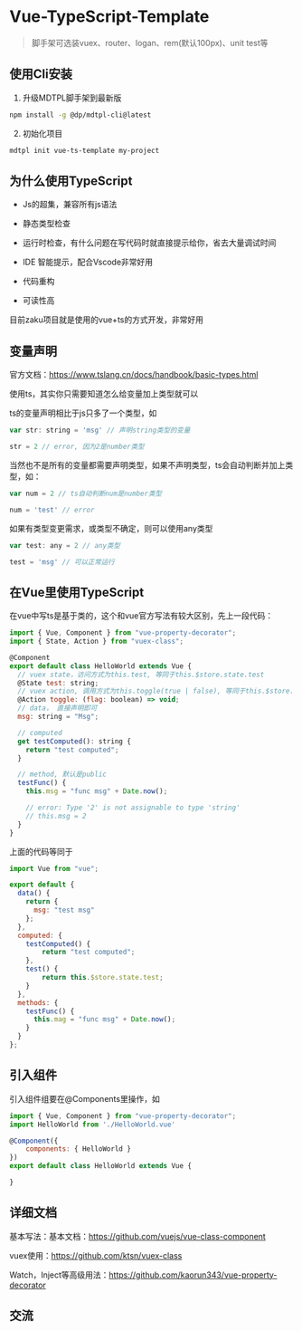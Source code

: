 # Vue-TypeScript-Template

> 脚手架可选装vuex、router、logan、rem(默认100px)、unit test等

## 使用Cli安装

1. 升级MDTPL脚手架到最新版

```bash
npm install -g @dp/mdtpl-cli@latest
```

2. 初始化项目

```bash
mdtpl init vue-ts-template my-project
```

## 为什么使用TypeScript

- Js的超集，兼容所有js语法

- 静态类型检查

- 运行时检查，有什么问题在写代码时就直接提示给你，省去大量调试时间

- IDE 智能提示，配合Vscode非常好用

- 代码重构

- 可读性高

目前zaku项目就是使用的vue+ts的方式开发，非常好用

## 变量声明

官方文档：https://www.tslang.cn/docs/handbook/basic-types.html

使用ts，其实你只需要知道怎么给变量加上类型就可以

ts的变量声明相比于js只多了一个类型，如

```javascript
var str: string = 'msg' // 声明string类型的变量

str = 2 // error, 因为2是number类型
```

当然也不是所有的变量都需要声明类型，如果不声明类型，ts会自动判断并加上类型，如：

```javascript
var num = 2 // ts自动判断num是number类型

num = 'test' // error
```

如果有类型变更需求，或类型不确定，则可以使用any类型

```javascript
var test: any = 2 // any类型

test = 'msg' // 可以正常运行
```

## 在Vue里使用TypeScript

在vue中写ts是基于类的，这个和vue官方写法有较大区别，先上一段代码：

```javascript
import { Vue, Component } from "vue-property-decorator";
import { State, Action } from "vuex-class";

@Component
export default class HelloWorld extends Vue {
  // vuex state，访问方式为this.test, 等同于this.$store.state.test
  @State test: string;
  // vuex action, 调用方式为this.toggle(true | false), 等同于this.$store.dispatch('toggle', true | false)
  @Action toggle: (flag: boolean) => void;
  // data， 直接声明即可
  msg: string = "Msg";

  // computed
  get testComputed(): string {
    return "test computed";
  }

  // method, 默认是public
  testFunc() {
    this.msg = "func msg" + Date.now();

    // error: Type '2' is not assignable to type 'string'
    // this.msg = 2
  }
}
```

上面的代码等同于

```javascript
import Vue from "vue";

export default {
  data() {
    return {
      msg: "test msg"
    };
  },
  computed: {
    testComputed() {
    	return "test computed";
    },
    test() {
    	return this.$store.state.test;
    }
  },
  methods: {
    testFunc() {
      this.mag = "func msg" + Date.now();
    }
  }
};
```

## 引入组件

引入组件组要在@Components里操作，如

```javascript
import { Vue, Component } from "vue-property-decorator";
import HelloWorld from './HelloWorld.vue'

@Component({
	components: { HelloWorld }
})
export default class HelloWorld extends Vue {

}
```

## 详细文档

基本写法：基本文档：https://github.com/vuejs/vue-class-component

vuex使用：https://github.com/ktsn/vuex-class

Watch，Inject等高级用法：https://github.com/kaorun343/vue-property-decorator

## 交流



